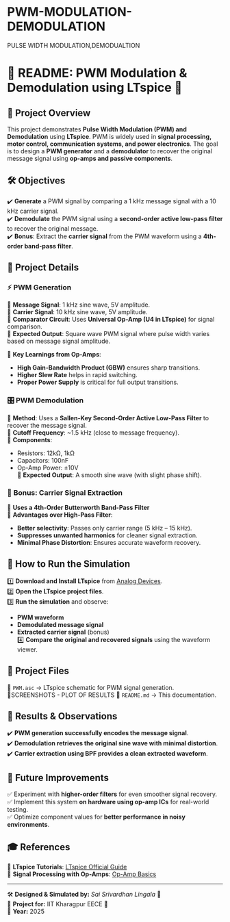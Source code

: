 # PWM-MODULATION-DEMODULATION
PULSE WIDTH MODULATION,DEMODUALTION


# 📜 **README: PWM Modulation & Demodulation using LTspice** 🚀  

## 🎯 **Project Overview**  
This project demonstrates **Pulse Width Modulation (PWM) and Demodulation** using **LTspice**. PWM is widely used in **signal processing, motor control, communication systems, and power electronics**. The goal is to design a **PWM generator** and a **demodulator** to recover the original message signal using **op-amps and passive components**.  

## 🛠 **Objectives**  
✔️ **Generate** a PWM signal by comparing a 1 kHz message signal with a 10 kHz carrier signal.  
✔️ **Demodulate** the PWM signal using a **second-order active low-pass filter** to recover the original message.  
✔️ **Bonus**: Extract the **carrier signal** from the PWM waveform using a **4th-order band-pass filter**.  

## 📌 **Project Details**  

### ⚡ **PWM Generation**  
🔹 **Message Signal**: 1 kHz sine wave, 5V amplitude.  
🔹 **Carrier Signal**: 10 kHz sine wave, 5V amplitude.  
🔹 **Comparator Circuit**: Uses **Universal Op-Amp (U4 in LTspice)** for signal comparison.  
🔹 **Expected Output**: Square wave PWM signal where pulse width varies based on message signal amplitude.  

🔹 **Key Learnings from Op-Amps**:  
- **High Gain-Bandwidth Product (GBW)** ensures sharp transitions.  
- **Higher Slew Rate** helps in rapid switching.  
- **Proper Power Supply** is critical for full output transitions.  

### 🎛 **PWM Demodulation**  
🔹 **Method**: Uses a **Sallen-Key Second-Order Active Low-Pass Filter** to recover the message signal.  
🔹 **Cutoff Frequency**: ~1.5 kHz (close to message frequency).  
🔹 **Components**:  
   - Resistors: 12kΩ, 1kΩ  
   - Capacitors: 100nF  
   - Op-Amp Power: ±10V  
🔹 **Expected Output**: A smooth sine wave (with slight phase shift).  

### 🎵 **Bonus: Carrier Signal Extraction**  
🔹 **Uses a 4th-Order Butterworth Band-Pass Filter**  
🔹 **Advantages over High-Pass Filter**:  
   - **Better selectivity**: Passes only carrier range (5 kHz – 15 kHz).  
   - **Suppresses unwanted harmonics** for cleaner signal extraction.  
   - **Minimal Phase Distortion**: Ensures accurate waveform recovery.  

## 🚀 **How to Run the Simulation**  
1️⃣ **Download and Install LTspice** from [Analog Devices](https://www.analog.com/en/design-center/design-tools-and-calculators/ltspice-simulator.html).  
2️⃣ **Open the LTspice project files**.  
3️⃣ **Run the simulation** and observe:  
   - **PWM waveform**  
   - **Demodulated message signal**  
   - **Extracted carrier signal** (bonus)  
4️⃣ **Compare the original and recovered signals** using the waveform viewer.  

## 📂 **Project Files**  
📜 `PWM.asc` → LTspice schematic for PWM signal generation.  
📜SCREENSHOTS - PLOT OF RESULTS 
📜 `README.md` → This documentation.  

## 🔬 **Results & Observations**  
✔️ **PWM generation successfully encodes the message signal**.  
✔️ **Demodulation retrieves the original sine wave with minimal distortion**.  
✔️ **Carrier extraction using BPF provides a clean extracted waveform**.  

## 🎯 **Future Improvements**  
✅ Experiment with **higher-order filters** for even smoother signal recovery.  
✅ Implement this system **on hardware using op-amp ICs** for real-world testing.  
✅ Optimize component values for **better performance in noisy environments**.  

## 🎓 **References**  
📖 **LTspice Tutorials**: [LTspice Official Guide](https://www.analog.com/en/design-center/design-tools-and-calculators/ltspice-simulator.html)  
📖 **Signal Processing with Op-Amps**: [Op-Amp Basics](https://www.ti.com/lit/an/sboa092a/sboa092a.pdf)  

---
🛠️ **Designed & Simulated by:** *Sai Srivardhan Lingala* 🚀  
📌 **Project for:** IIT Kharagpur EECE 🏫  
📅 **Year:** 2025  
